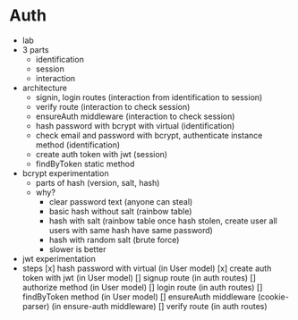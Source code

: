 # Auth

* lab
* 3 parts
  * identification
  * session
  * interaction
* architecture
  * signin, login routes (interaction from identification to session)
  * verify route (interaction to check session)
  * ensureAuth middleware (interaction to check session)
  * hash password with bcrypt with virtual (identification)
  * check email and password with bcrypt, authenticate instance method (identification)
  * create auth token with jwt (session)
  * findByToken static method
* bcrypt experimentation
  * parts of hash (version, salt, hash)
  * why?
    * clear password text (anyone can steal)
    * basic hash without salt (rainbow table)
    * hash with salt (rainbow table once hash stolen, create user all users with same hash have same password)
    * hash with random salt (brute force)
    * slower is better
* jwt experimentation
* steps
  [x] hash password with virtual (in User model)
  [x] create auth token with jwt (in User model)
  [] signup route (in auth routes)
  [] authorize method (in User model)
  [] login route (in auth routes)
  [] findByToken method (in User model)
  [] ensureAuth middleware (cookie-parser) (in ensure-auth middleware)
  [] verify route (in auth routes)
